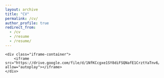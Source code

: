 ```yaml
---
layout: archive
title: "CV"
permalink: /cv/
author_profile: true
redirect_from:
  - /cv
  - /resume
  - /resume/
---
```


<html lang="en">
<head>
    <meta charset="UTF-8">
    <meta name="viewport" content="width=device-width, initial-scale=1.0">
    <style>
        /* Center the iframe */
        .iframe-container {
            display: flex;
            justify-content: center;
            align-items: center;
            height: 100vh; /* Takes up the full viewport height */
            margin: 0;
        }
        iframe {
            width: 100%; /* You can adjust this percentage to make it larger or smaller */
            height: 100%; /* Adjust the height as needed */
        }
    </style>
</head>
<body>

    <div class="iframe-container">
        <iframe src="https://drive.google.com/file/d/1NfKCcgxe1SY8diFSQNafE1CrztYaTnv6/preview" allow="autoplay"></iframe>
    </div>

</body>
</html>
